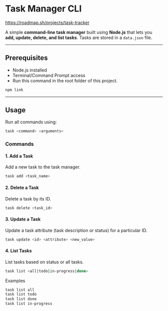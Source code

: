 # Task Manager CLI
https://roadmap.sh/projects/task-tracker

A simple **command-line task manager** built using **Node.js** that lets you **add, update, delete, and list tasks**. Tasks are stored in a `data.json` file.

---

## Prerequisites

- Node.js installed
- Terminal/Command Prompt access
- Run this command in the root folder of this project.
```bash
npm link
```

---

## Usage

Run all commands using:

```bash
task <command> <arguments>
```

### Commands
#### 1. Add a Task
Add a new task to the task manager.
```bash
task add <task_name>
```

#### 2. Delete a Task
Delete a task by its ID.
```bash
task delete <task_id>
```

#### 3. Update a Task
Update a task attribute (task description or status) for a particular ID.
```bash
task update <id> <attribute> <new_value>
```

#### 4. List Tasks
List tasks based on status or all tasks.
```bash
task list <all|todo|in-progress|done>
```
Examples
```bash
task list all
task list todo
task list done
task list in-progress
```
